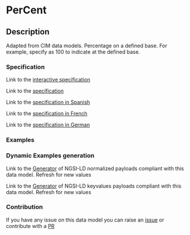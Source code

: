 # PerCent

## Description 

Adapted from CIM data models. Percentage on a defined base.   For example, specify as 100 to indicate at the defined base.
### Specification

Link to the [interactive specification](https://swagger.lab.fiware.org/?url=https://smart-data-models.github.io/dataModel.EnergyCIM/PerCent/swagger.yaml)

Link to the [specification](https://smart-data-models.github.io/dataModel.EnergyCIM/PerCent/doc/spec.md)

Link to the [specification in Spanish](https://smart-data-models.github.io/dataModel.EnergyCIM/PerCent/doc/spec_ES.md)

Link to the [specification in French](https://smart-data-models.github.io/dataModel.EnergyCIM/PerCent/doc/spec_FR.md)

Link to the [specification in German](https://smart-data-models.github.io/dataModel.EnergyCIM/PerCent/doc/spec_DE.md)
### Examples
### Dynamic Examples generation

Link to the [Generator](https://smartdatamodels.org/extra/ngsi-ld_generator_v0.92.php?schemaUrl=https://raw.githubusercontent.com/smart-data-models/dataModel.EnergyCIM/master/PerCent/schema.json&email=info@smartdatamodels.org) of NGSI-LD normalized payloads compliant with this data model. Refresh for new values

Link to the [Generator](https://smartdatamodels.org/extra/ngsi-ld_generator_keyvalues_v0.92.php?schemaUrl=https://raw.githubusercontent.com/smart-data-models/dataModel.EnergyCIM/master/PerCent/schema.json&email=info@smartdatamodels.org) of NGSI-LD keyvalues payloads compliant with this data model. Refresh for new values
### Contribution

 If you have any issue on this data model you can raise an [issue](https://github.com/smart-data-models/dataModel.EnergyCIM/issues)  or contribute with a [PR](https://github.com/smart-data-models/dataModel.EnergyCIM/pulls)